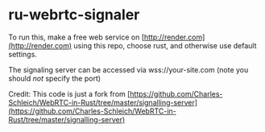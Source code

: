 # ru-webrtc-signaler
To run this, make a free web service on [http://render.com](http://render.com) using this repo, choose rust, and otherwise use default settings.

The signaling server can be accessed via wss://your-site.com (note you should *not* specify the port)

Credit: This code is just a fork from [https://github.com/Charles-Schleich/WebRTC-in-Rust/tree/master/signalling-server](https://github.com/Charles-Schleich/WebRTC-in-Rust/tree/master/signalling-server)